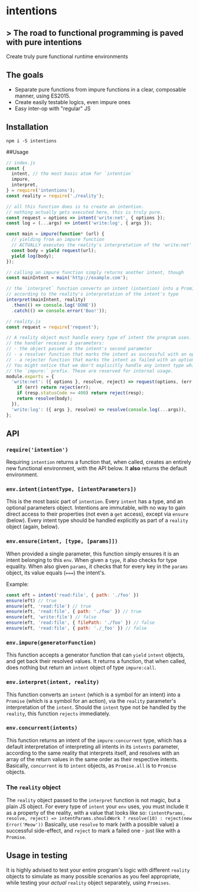# intentions
## > The road to functional programming is paved with pure intentions
Create truly pure functional runtime environments

## The goals
- Separate pure functions from impure functions in a clear, composable manner, using ES2015.
- Create easily testable logics, even impure ones
- Easy inter-op with "regular" JS

## Installation
`npm i -S intentions`

##Usage
```js
// index.js
const {
  intent, // the most basic atom for `intention`
  impure,
  interpret,
} = require('intentions');
const reality = require('./reality');

// all this function does is to create an intention.
// nothing actually gets executed here, this is truly pure.
const request = options => intent('write:net', { options });
const log = (...args) => intent('write:log', { args });

const main = impure(function* (url) {
  // yielding from an impure function
  // ACTUALLY executes the reality's interpretation of the 'write:net' intent, see below
  const body = yield request(url);
  yield log(body);
});

// calling an impure function simply returns another intent, though
const mainIntent = main('http://example.com');

// the `interpret` function converts an intent (intention) into a Promise (action),
// according to the reality's interpretation of the intent's type
interpret(mainIntent, reality)
  .then(() => console.log('DONE'))
  .catch(() => console.error('Boo!'));

// reality.js
const request = require('request');

// A reality object must handle every type of intent the program uses.
// the handler receives 3 parameters:
// - the object passed as the intent's second parameter
// - a resolver function that marks the intent as successful with an optional value
// - a rejecter function that marks the intent as failed with an optional value
// You might notice that we don't explicitly handle any intent type which starts with
// the `impure:` prefix. These are reserved for internal usage.
module.exports = {
  'write:net': ({ options }, resolve, reject) => request(options, (err, resp, body) => {
    if (err) return reject(err);
    if (resp.statusCode >= 400) return reject(resp);
    return resolve(body);
  }),
  'write:log': ({ args }, resolve) => resolve(console.log(...args)),
};
```

## API
### `require('intention')`
Requiring `intention` returns a function that, when called, creates an entirely new functional environment,
with the API below. It **also** returns the default environment.

### `env.intent(intentType, [intentParameters])`
This is the most basic part of `intention`. Every `intent` has a type, and an optional parameters object.
Intentions are immutable, with no way to gain direct access to their properties (not even a `get` access), except via `ensure` (below).
Every intent type should be handled explicitly as part of a `reality` object (again, below).

### `env.ensure(intent, [type, [params]])`
When provided a single parameter, this function simply ensures it is an intent belonging to this `env`. When given a `type`, it also checks for type equality. When also given `params`, it checks that for every key in the `params` object, its value equals (`===`) the intent's.

Example:
```js
const eft = intent('read:file', { path: './foo' })
ensure(eft) // true
ensure(eft, 'read:file') // true
ensure(eft, 'read:file', { path: './foo' }) // true
ensure(eft, 'write:file') // false
ensure(eft, 'read:file', { filePath: './foo' }) // false
ensure(eft, 'read:file', { path: './_foo' }) // false
```

### `env.impure(generatorFunction)`
This function accepts a generator function that can `yield` `intent` objects, and get back their resolved values.
It returns a function, that when called, does nothing but return an `intent` object of type `impure:call`.

### `env.interpret(intent, reality)`
This function converts an `intent` (which is a symbol for an intent) into a `Promise` (which is a symbol for an action), via the `reality` parameter's interpretation of the `intent`.
Should the `intent` type not be handled by the `reality`, this function `rejects` immediately.

### `env.concurrent(intents)`
This function returns an intent of the `impure:concurrent` type,
which has a default interpretation of interpreting all intents in its `intents` parameter, according to the same reality that interprets itself, and resolves with an array of the return values in the same order as their respective intents. Basically, `concurrent` is to `intent` objects, as `Promise.all` is to `Promise` objects.

### The `reality` object
The `reality` object passed to the `interpret` function is not magic, but a plain JS object. For every type of `intent` your `env` uses, you must include it as a property of the reality, with a value that looks like so:
`(intentParams, resolve, reject) => intentParams.shouldWork ? resolve(10) : reject(new Error('Meow'))`
Basically, use `resolve` to mark (with a possible value) a successful side-effect, and `reject` to mark a failed one - just like with a `Promise`.

## Usage in testing
It is highly advised to test your entire program's logic with different `reality` objects to simulate as many possible scenarios as you feel appropriate, while testing your *actual* `reality` object separately, using `Promises`.
